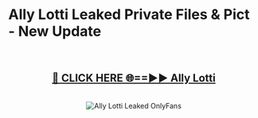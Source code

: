 # Ally Lotti Leaked Private Files & Pict - New Update
<br>
<div align="center">
<h2><a href="https://mediafilles.blogspot.com/?title=Ally_Lotti" rel="nofollow">🔴 CLICK HERE 🌐==►► Ally Lotti</a></h2>
<br>
<a href="https://mediafilles.blogspot.com/?title=Ally_Lotti" rel="nofollow" data-target="animated-image.originalLink"><img src="https://i.ibb.co.com/WyWwxjT/player-gif2.gif" alt="Ally Lotti Leaked OnlyFans" style="max-width: 100%; display: inline-block;" data-target="animated-image.originalImage"></a>
</div>
<br>